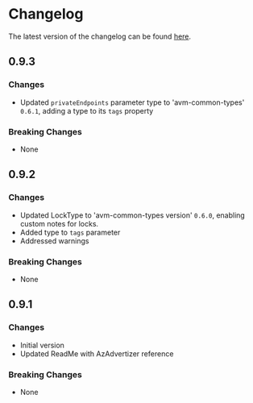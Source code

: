# Changelog

The latest version of the changelog can be found [here](https://github.com/Azure/bicep-registry-modules/blob/main/avm/res/container-registry/registry/CHANGELOG.md).

## 0.9.3

### Changes

- Updated `privateEndpoints` parameter type to 'avm-common-types' `0.6.1`, adding a type to its `tags` property

### Breaking Changes

- None

## 0.9.2

### Changes

- Updated LockType to 'avm-common-types version' `0.6.0`, enabling custom notes for locks.
- Added type to `tags` parameter
- Addressed warnings

### Breaking Changes

- None

## 0.9.1

### Changes

- Initial version
- Updated ReadMe with AzAdvertizer reference

### Breaking Changes

- None
